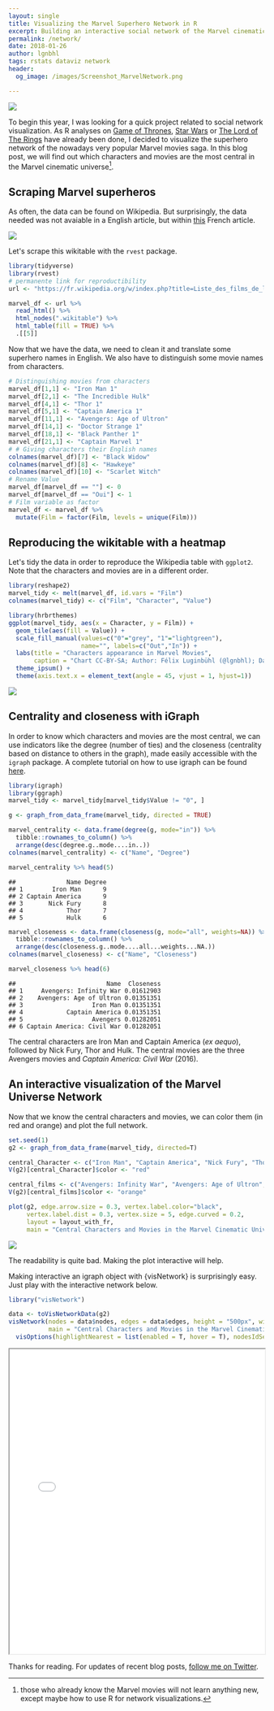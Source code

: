 ```yaml
---
layout: single
title: Visualizing the Marvel Superhero Network in R
excerpt: Building an interactive social network of the Marvel cinematic universe with {visNetwork}.
permalink: /network/
date: 2018-01-26
author: lgnbhl
tags: rstats dataviz network
header:
  og_image: /images/Screenshot_MarvelNetwork.png

---
```


![](http://www.journaldugeek.com/wp-content/blogs.dir/1/files/2017/11/marvel-20-films-avengers-mcu.jpg)

To begin this year, I was looking for a quick project related to social network visualization. As R analyses on [Game of Thrones](https://shiring.github.io/networks/2017/05/15/got_final), [Star Wars](https://rpubs.com/ogimenez/200849) or [The Lord of The Rings](http://mildlyscientific.schochastics.net/2016/08/10/the-lord-of-the-rings-the-three-networks/) have already been done, I decided to visualize the superhero network of the nowadays very popular Marvel movies saga. In this blog post, we will find out which characters and movies are the most central in the Marvel cinematic universe[^1].

[^1]: those who already know the Marvel movies will not learn anything new, except maybe how to use R for network visualizations.

## Scraping Marvel superheros

As often, the data can be found on Wikipedia. But surprisingly, the data needed was not avaiable in a English article, but within [this](https://fr.wikipedia.org/w/index.php?title=Liste_des_films_de_l%27univers_cin%C3%A9matographique_Marvel&oldid=144793972#Personnages) French article.

![](/images/Screenshot_MarvelWikitable.png)

Let's scrape this wikitable with the ```rvest``` package.

``` r
library(tidyverse)
library(rvest)
# permanente link for reproductibility
url <- "https://fr.wikipedia.org/w/index.php?title=Liste_des_films_de_l%27univers_cin%C3%A9matographique_Marvel&oldid=144793972#Personnages"

marvel_df <- url %>%
  read_html() %>%
  html_nodes(".wikitable") %>%
  html_table(fill = TRUE) %>%
  .[[5]]
```

Now that we have the data, we need to clean it and translate some superhero names in English. We also have to distinguish some movie names from characters.

``` r
# Distinguishing movies from characters
marvel_df[1,1] <- "Iron Man 1"
marvel_df[2,1] <- "The Incredible Hulk"
marvel_df[4,1] <- "Thor 1"
marvel_df[5,1] <- "Captain America 1"
marvel_df[11,1] <- "Avengers: Age of Ultron"
marvel_df[14,1] <- "Doctor Strange 1"
marvel_df[18,1] <- "Black Panther 1"
marvel_df[21,1] <- "Captain Marvel 1"
# # Giving characters their English names
colnames(marvel_df)[7] <- "Black Widow"
colnames(marvel_df)[8] <- "Hawkeye"
colnames(marvel_df)[10] <- "Scarlet Witch"
# Rename Value
marvel_df[marvel_df == ""] <- 0
marvel_df[marvel_df == "Oui"] <- 1
# Film variable as factor
marvel_df <- marvel_df %>% 
  mutate(Film = factor(Film, levels = unique(Film)))
```

## Reproducing the wikitable with a heatmap

Let's tidy the data in order to reproduce the Wikipedia table with ```ggplot2```. Note that the characters and movies are in a different order.

``` r
library(reshape2)
marvel_tidy <- melt(marvel_df, id.vars = "Film")
colnames(marvel_tidy) <- c("Film", "Character", "Value")

library(hrbrthemes)
ggplot(marvel_tidy, aes(x = Character, y = Film)) +
  geom_tile(aes(fill = Value)) + 
  scale_fill_manual(values=c("0"="grey", "1"="lightgreen"),
                    name="", labels=c("Out","In")) + 
  labs(title = "Characters appearance in Marvel Movies",
       caption = "Chart CC-BY-SA; Author: Félix Luginbühl (@lgnbhl); Data source: Wikipedia") +
  theme_ipsum() +
  theme(axis.text.x = element_text(angle = 45, vjust = 1, hjust=1))
```

![](/images/chart_MarvelNetwork_1.png)

## Centrality and closeness with iGraph

In order to know which characters and movies are the most central, we can use indicators like the degree (number of ties) and the closeness (centrality based on distance to others in the graph), made easily accessible with the ```igraph``` package. A complete tutorial on how to use igraph can be found [here](http://kateto.net/networks-r-igraph).

``` r
library(igraph)
library(ggraph)
marvel_tidy <- marvel_tidy[marvel_tidy$Value != "0", ]

g <- graph_from_data_frame(marvel_tidy, directed = TRUE)

marvel_centrality <- data.frame(degree(g, mode="in")) %>%
  tibble::rownames_to_column() %>%
  arrange(desc(degree.g..mode....in..))
colnames(marvel_centrality) <- c("Name", "Degree")

marvel_centrality %>% head(5)
```

    ##              Name Degree
    ## 1        Iron Man      9
    ## 2 Captain America      9
    ## 3       Nick Fury      8
    ## 4            Thor      7
    ## 5            Hulk      6


``` r
marvel_closeness <- data.frame(closeness(g, mode="all", weights=NA)) %>%
  tibble::rownames_to_column() %>%
  arrange(desc(closeness.g..mode....all...weights...NA.))
colnames(marvel_closeness) <- c("Name", "Closeness")

marvel_closeness %>% head(6)
```

    ##                         Name  Closeness
    ## 1     Avengers: Infinity War 0.01612903
    ## 2    Avengers: Age of Ultron 0.01351351
    ## 3                   Iron Man 0.01351351
    ## 4            Captain America 0.01351351
    ## 5                   Avengers 0.01282051
    ## 6 Captain America: Civil War 0.01282051


The central characters are Iron Man and Captain America (*ex aequo*), followed by Nick Fury, Thor and Hulk. The central movies are the three Avengers movies and *Captain America: Civil War* (2016).

## An interactive visualization of the Marvel Universe Network

Now that we know the central characters and movies, we can color them (in red and orange) and plot the full network.

``` r
set.seed(1)
g2 <- graph_from_data_frame(marvel_tidy, directed=T)

central_Character <- c("Iron Man", "Captain America", "Nick Fury", "Thor", "Hulk")
V(g2)[central_Character]$color <- "red"

central_films <- c("Avengers: Infinity War", "Avengers: Age of Ultron", "Avengers", "Captain America: Civil War")
V(g2)[central_films]$color <- "orange"

plot(g2, edge.arrow.size = 0.3, vertex.label.color="black", 
     vertex.label.dist = 0.3, vertex.size = 5, edge.curved = 0.2,
     layout = layout_with_fr,
     main = "Central Characters and Movies in the Marvel Cinematic Universe")
```

![](/images/chart_MarvelNetwork_2.png)

The readability is quite bad. Making the plot interactive will help. 

Making interactive an igraph object with {visNetwork} is surprisingly easy. Just play with the interactive network below.

``` r
library("visNetwork")

data <- toVisNetworkData(g2)
visNetwork(nodes = data$nodes, edges = data$edges, height = "500px", width = "100%",
           main = "Central Characters and Movies in the Marvel Cinematic Universe") %>%
  visOptions(highlightNearest = list(enabled = T, hover = T), nodesIdSelection = T)
```

<p><iframe seamless src="/images/js_marvelNetwork.html" width="100%" height="600" frameborder="1"></iframe></p>

Thanks for reading. For updates of recent blog posts, [follow me on Twitter](https://twitter.com/lgnbhl).

